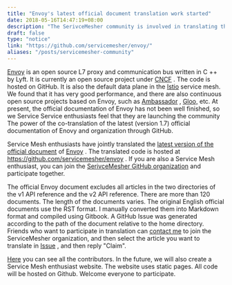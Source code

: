 ```yaml
---
title: "Envoy's latest official document translation work started"
date: 2018-05-16T14:47:19+08:00
description: "The SerivceMesher community is involved in translating the official documentation for the latest version of Envoy."
draft: false
type: "notice"
link: "https://github.com/servicemesher/envoy/"
aliases: "/posts/servicemesher-community"
---
```


[Envoy](https://envoyproxy.io/) is an open source L7 proxy and communication bus written in C ++ by Lyft. It is currently an open source project under [CNCF](https://cncf.io/) . The code is hosted on GitHub. It is also the default data plane in the [Istio](https://istio.io/) service mesh. We found that it has very good performance, and there are also continuous open source projects based on Envoy, such as [Ambassador](https://github.com/envoy/Ambassador) , [Gloo,](https://github.com/solo-io/gloo) etc. At present, the official documentation of Envoy has not been well finished, so we Service Service enthusiasts feel that they are launching the community The power of the co-translation of the latest (version 1.7) official documentation of Enovy and organization through GitHub.

Service Mesh enthusiasts have jointly translated the [latest version of the official document](https://www.envoyproxy.io/docs/envoy/latest/) of [Envoy](https://www.envoyproxy.io/docs/envoy/latest/) . The translated code is hosted at https://github.com/servicemesher/envoy . If you are also a Service Mesh enthusiast, you can join the [SerivceMesher GitHub organization](https://github.com/servicemesher) and participate together.

The official Envoy document excludes all articles in the two directories of the v1 API reference and the v2 API reference. There are more than 120 documents. The length of the documents varies. The original English official documents use the RST format. I manually converted them into Markdown format and compiled using Gitbook. A GitHub Issue was generated according to the path of the document relative to the home directory. Friends who want to participate in translation can [contact me](https://jimmysong.io/about) to join the ServiceMesher organization, and then select the article you want to translate in [Issue](https://github.com/servicemesher/envoy/issues) , and then reply "Claim".

[Here](https://github.com/servicemesher/envoy/graphs/contributors) you can see all the contributors. In the future, we will also create a Service Mesh enthusiast website. The website uses static pages. All code will be hosted on Github. Welcome everyone to participate.